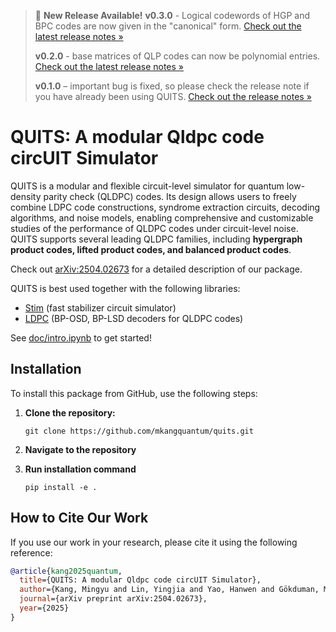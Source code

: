 > 🚀 **New Release Available!**
>**v0.3.0** - Logical codewords of HGP and BPC codes are now given in the "canonical" form. [Check out the latest release notes »](https://github.com/mkangquantum/quits/releases/tag/v0.3.0)
> 
> **v0.2.0** - base matrices of QLP codes can now be polynomial entries. [Check out the latest release notes »](https://github.com/mkangquantum/quits/releases/tag/v0.2.0)
> 
> **v0.1.0** – important bug is fixed, so please check the release note if you have already been using QUITS.
> [Check out the release notes »](https://github.com/mkangquantum/quits/releases/tag/v0.1.0)


# QUITS: A modular Qldpc code circUIT Simulator

QUITS is a modular and flexible circuit-level simulator for quantum low-density parity check (QLDPC) codes. Its design allows users to freely combine LDPC code constructions, syndrome extraction circuits, decoding algorithms, and noise models, enabling comprehensive and customizable studies of the performance of QLDPC codes under circuit-level noise. QUITS supports several leading QLDPC families, including <b>hypergraph product codes, lifted product codes, and balanced product codes</b>. 

Check out [arXiv:2504.02673](https://arxiv.org/abs/2504.02673) for a detailed description of our package. 

QUITS is best used together with the following libraries:
- [Stim](https://github.com/quantumlib/Stim) (fast stabilizer circuit simulator) 
- [LDPC](https://github.com/quantumgizmos/ldpc) (BP-OSD, BP-LSD decoders for QLDPC codes)

See [doc/intro.ipynb](https://github.com/mkangquantum/quits/blob/main/doc/intro.ipynb) to get started!

## Installation

To install this package from GitHub, use the following steps:

1. **Clone the repository:**
   ```
   git clone https://github.com/mkangquantum/quits.git
   ```
   
2. **Navigate to the repository**

3. **Run installation command**
   ```
   pip install -e .
   ```

## How to Cite Our Work

If you use our work in your research, please cite it using the following reference:

```bibtex
@article{kang2025quantum,
  title={QUITS: A modular Qldpc code circUIT Simulator},
  author={Kang, Mingyu and Lin, Yingjia and Yao, Hanwen and Gökduman, Mert and Meinking, Arianna and Brown, Kenneth R},
  journal={arXiv preprint arXiv:2504.02673},
  year={2025}
}
